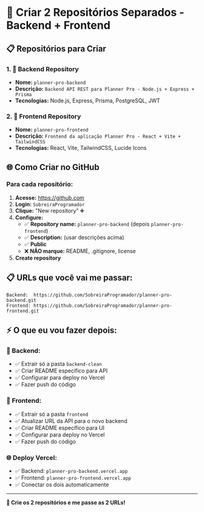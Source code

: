 # 🚀 Criar 2 Repositórios Separados - Backend + Frontend

## 📋 Repositórios para Criar

### 1. 🏁 Backend Repository
- **Nome:** `planner-pro-backend`
- **Descrição:** `Backend API REST para Planner Pro - Node.js + Express + Prisma`
- **Tecnologias:** Node.js, Express, Prisma, PostgreSQL, JWT

### 2. 🎨 Frontend Repository  
- **Nome:** `planner-pro-frontend`
- **Descrição:** `Frontend da aplicação Planner Pro - React + Vite + TailwindCSS`
- **Tecnologias:** React, Vite, TailwindCSS, Lucide Icons

## 🌐 Como Criar no GitHub

### Para cada repositório:

1. **Acesse:** https://github.com
2. **Login:** `SobreiraProgramador`
3. **Clique:** "New repository" ➕
4. **Configure:**
   - ✅ **Repository name:** `planner-pro-backend` (depois `planner-pro-frontend`)
   - ✅ **Description:** (usar descrições acima)
   - ✅ **Public**
   - ❌ **NÃO marque:** README, .gitignore, license
5. **Create repository**

## 📋 URLs que você vai me passar:

```
Backend:  https://github.com/SobreiraProgramador/planner-pro-backend.git
Frontend: https://github.com/SobreiraProgramador/planner-pro-frontend.git
```

## ⚡ O que eu vou fazer depois:

### 🏁 Backend:
- ✅ Extrair só a pasta `backend-clean`
- ✅ Criar README específico para API
- ✅ Configurar para deploy no Vercel
- ✅ Fazer push do código

### 🎨 Frontend:
- ✅ Extrair só a pasta `frontend`
- ✅ Atualizar URL da API para o novo backend
- ✅ Criar README específico para UI
- ✅ Configurar para deploy no Vercel
- ✅ Fazer push do código

### 🌐 Deploy Vercel:
- ✅ Backend: `planner-pro-backend.vercel.app`
- ✅ Frontend: `planner-pro-frontend.vercel.app`
- ✅ Conectar os dois automaticamente

---

**🎯 Crie os 2 repositórios e me passe as 2 URLs!**

